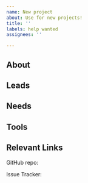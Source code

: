 ```yaml
---
name: New project
about: Use for new projects!
title: ''
labels: help wanted
assignees: ''

---
```


## About ##


## Leads ##


## Needs ##


## Tools ##


## Relevant Links ##

GitHub repo:


Issue Tracker:

